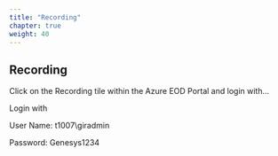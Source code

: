 ```yaml
---
title: "Recording"
chapter: true
weight: 40
---
```


## Recording


Click on the Recording tile within the Azure EOD Portal and login with...

 



 

Login with 

User Name: t1007\giradmin

Password:   Genesys1234
